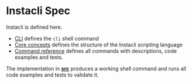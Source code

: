 # Instacli Spec

Instacli is defined here.

* [CLI](cli) defines the `cli` shell command
* [Core concepts](core-concepts) defines the structure of the Instacli scripting language
* [Command reference](reference) defines all commands with descriptions, code examples and tests.

The implementation in **[src](/src)** produces a working shell command and runs all code examples and tests to validate
it.
